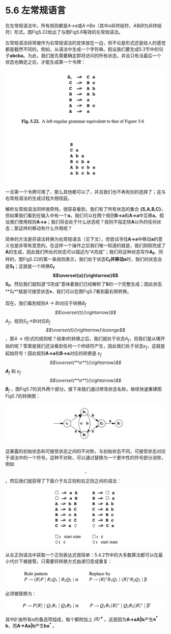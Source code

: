 # 5.6 左常规语言

在左常规语法中，所有规则都是*A→a*或*A→Ba*（其中*a*非终结符，*A*和*B*为非终结符）形式。图Fig5.22给出了与图Fig5.6等效的左常规语法。

左常规语法经常被作为右常规语法的变体放在一边，但不论是形式还是给人的感觉都是截然不同的。例如，从语法中生成一个字符串。假设我们要生成5.3节中的句子**abcba**。为此，我们首先需要确定即将访问的所有状态，并且只有当最后一个状态也确定之后，才能生成第一个令牌：

![图1](../../img/5.6_1-Fig.5.22.png)

一旦第一个令牌可用了，那么其他都可以了，并且我们也不再有别的选择了；这与右常规语法的生成过程大相径庭。

解析左常规语法同样很奇特。很容易看到，我们有了所有状态的集合 **{S,A,B,C}**，但如果我们看到在输入中有一个**a**，我们可以在两个规则**B->a**和**A->a**中互移**a**。假设我们使用规则**A->a**；我们将会处于什么状态呢？规则不指定除**A**以外的任何状态；那这样的移动有什么作用呢？

简单的方法是将语法转换为右常规语法（见下文），但尝试寻找**A->a**中移动**a**的意义也是非常有意思的。在这样一个操作之后我们唯一知道的就是，我们刚刚完成了**A**的生成，因此我们所处的状态可以描述为“A完成”；我们将这种状态写作**A<sub>f</sub>**。同样的，图Fig5.22的第一条规则表示，我们处于状态**C<sub>f</sub>**并移动**a**时，我们的状态会是**S<sub>f</sub>**；这就是一个转换**C<sub>f</sub>$$\overset{a}{\rightarrow}$$S<sub>f</sub>**。然后我们就知道“S完成”意味着我们已经解析了**S**的一个完整生成；因此状态**S<sub>f</sub>**就是可接受状态♦，我们可以在图Fig5.7看到最右侧转换。

现在，我们看到规则*A → Bt*对应于转换*B<sub>f</sub>$$\overset{t}{\rightarrow}$$A<sub>f</sub>*，规则*S<sub>S</sub>→Bt*对应*B<sub>f</sub>$$\overset{t}{\rightarrow}\lozenge$$*，那*A → t*形式的规则呢？结束*t*的转换之后，我们就处于状态*A<sub>f</sub>*，但我们是从哪开始的呢？答案是我们还没看到任何一个终结符产生，因此我们处于状态*ε<sub>f</sub>*，这就是起始符号！因此规则**A->a**和**B->a**对应的转换是 *ε<sub>f</sub>$$\overset{**a**}{\rightarrow}$$**A**<sub>f</sub>* 和 *ε<sub>f</sub>$$\overset{**a**}{\rightarrow}$$**B**<sub>f</sub>* ，图Fig5.7的另外两个部分。接下来我们通过修改状态名称，继续快速重建图Fig5.7的转换图：

![图2](../../img/5.6_2.png)

这暴露的初始状态和可接受状态之间的不对称，与初始状态不同，可接受状态对应于语法中的一个符号。这种不对称，可以通过替换为一个更中性的符号部分消除，例如$$\square$$。然后我们就获得了下面介于左正则和右正则之间的语法：

![图3](../../img/5.6_3.png)

从左正则语法中获取一个正则表达式很简单：5.4.2节中的大多数算法都可以在最小代价下被接管。只需要将转换方式由递归变成重复：

![图4](../../img/5.6_4.png)

必须被替换为：

![图5](../../img/5.6_5.png)

其中β'由所有α的备选项组成，每个都附加上 *(R)<sup>∗</sup>* 。这是因为**A->aA|b**产生**a<sup>* </sup>b**，而**A->Aa|b**产生**ba<sup>* </sup>**。